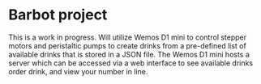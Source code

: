 # Barbot project
This is a work in progress. Will utilize Wemos D1 mini to control stepper motors and peristaltic pumps to create drinks from a pre-defined list of available drinks that is stored in a JSON file. The Wemos D1 mini hosts a server which can be accessed via a web interface to see available drinks order drink, and view your number in line.

